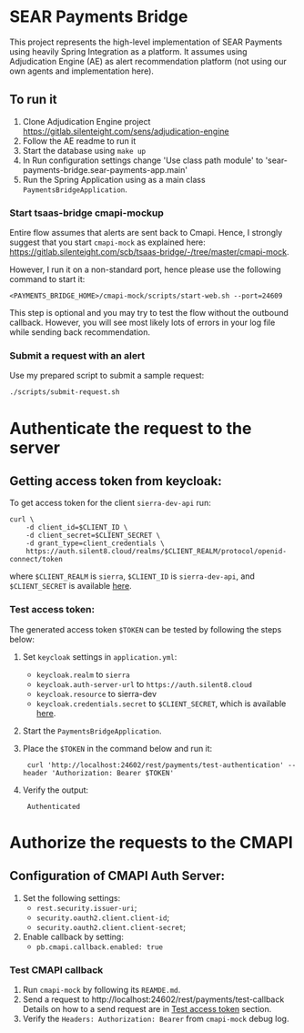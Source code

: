 # SEAR Payments Bridge

This project represents the high-level implementation of SEAR Payments using heavily Spring Integration as a platform. It assumes using Adjudication Engine (AE) as alert recommendation platform (not using our own agents and implementation here).  

## To run it

1. Clone Adjudication Engine project https://gitlab.silenteight.com/sens/adjudication-engine
2. Follow the AE readme to run it
3. Start the database using `make up`
4. In Run configuration settings change 'Use class path module' to 'sear-payments-bridge.sear-payments-app.main'
5. Run the Spring Application using as a main class `PaymentsBridgeApplication`.

### Start tsaas-bridge cmapi-mockup

Entire flow assumes that alerts are sent back to Cmapi. Hence, I strongly suggest that you start `cmapi-mock` as explained here: https://gitlab.silenteight.com/scb/tsaas-bridge/-/tree/master/cmapi-mock.

However, I run it on a non-standard port, hence please use the following command to start it:

```
<PAYMENTS_BRIDGE_HOME>/cmapi-mock/scripts/start-web.sh --port=24609
```

This step is optional and you may try to test the flow without the outbound callback. However, you will see most likely lots of errors in your log file while sending back recommendation.

### Submit a request with an alert

Use my prepared script to submit a sample request:

```
./scripts/submit-request.sh
```

# Authenticate the request to the server

## Getting access token from keycloak:
To get access token for the client `sierra-dev-api` run: 

    curl \
        -d client_id=$CLIENT_ID \
        -d client_secret=$CLIENT_SECRET \
        -d grant_type=client_credentials \
        https://auth.silent8.cloud/realms/$CLIENT_REALM/protocol/openid-connect/token

where `$CLIENT_REALM` is `sierra`, `$CLIENT_ID` is `sierra-dev-api`, and `$CLIENT_SECRET` is available [here](https://auth.silent8.cloud/admin/master/console/#/realms/sierra/clients/1e5bb2aa-d17b-4746-8e24-fd3bb21d1259/credentials).

### Test access token:
The generated access token `$TOKEN` can be tested by following the steps below:

1. Set `keycloak` settings in `application.yml`: 
    - `keycloak.realm` to `sierra`
    - `keycloak.auth-server-url` to `https://auth.silent8.cloud`
    - `keycloak.resource` to sierra-dev
    - `keycloak.credentials.secret` to `$CLIENT_SECRET`, which is available [here](https://auth.silent8.cloud/admin/master/console/#/realms/sierra/clients/1e5bb2aa-d17b-4746-8e24-fd3bb21d1259/credentials).
1. Start the `PaymentsBridgeApplication`.
1. Place the `$TOKEN` in the command below and run it:

        curl 'http://localhost:24602/rest/payments/test-authentication' --header 'Authorization: Bearer $TOKEN'

1. Verify the output:
    
        Authenticated
        
# Authorize the requests to the CMAPI

## Configuration of CMAPI Auth Server:
1. Set the following settings:
    - `rest.security.issuer-uri`;
    - `security.oauth2.client.client-id`;
    - `security.oauth2.client.client-secret`;
1. Enable callback by setting:
    - `pb.cmapi.callback.enabled: true`

### Test CMAPI callback
1. Run `cmapi-mock` by following its `REAMDE.md`.
1. Send a request to http://localhost:24602/rest/payments/test-callback Details on how to a send request are in [Test access token](#test-access-token) section.
1. Verify the `Headers: Authorization: Bearer` from `cmapi-mock` debug log.
